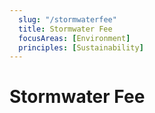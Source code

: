 ```yaml
---
  slug: "/stormwaterfee"
  title: Stormwater Fee
  focusAreas: [Environment]
  principles: [Sustainability]
---
```

# Stormwater Fee